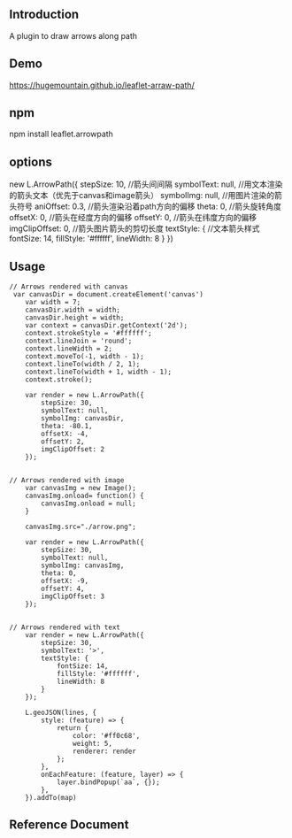 ## Introduction

A plugin to draw arrows along path

## Demo

https://hugemountain.github.io/leaflet-arraw-path/

## npm

npm install leaflet.arrowpath


## options

new L.ArrowPath({
        stepSize: 10,              //箭头间间隔
        symbolText: null,          //用文本渲染的箭头文本（优先于canvas和image箭头）
        symbolImg: null,           //用图片渲染的箭头符号
        aniOffset: 0.3,            //箭头渲染沿着path方向的偏移
        theta: 0,                  //箭头旋转角度
        offsetX: 0,                //箭头在经度方向的偏移
        offsetY: 0,                //箭头在纬度方向的偏移
        imgClipOffset: 0,          //箭头图片箭头的剪切长度
        textStyle: {               //文本箭头样式
            fontSize: 14,
            fillStyle: '#ffffff',
            lineWidth: 8
        }
    })


## Usage

```
// Arrows rendered with canvas
 var canvasDir = document.createElement('canvas')
    var width = 7;
    canvasDir.width = width;
    canvasDir.height = width;
    var context = canvasDir.getContext('2d');
    context.strokeStyle = '#ffffff';
    context.lineJoin = 'round';
    context.lineWidth = 2;
    context.moveTo(-1, width - 1);
    context.lineTo(width / 2, 1);
    context.lineTo(width + 1, width - 1);
    context.stroke();

    var render = new L.ArrowPath({
        stepSize: 30,
        symbolText: null,
        symbolImg: canvasDir,
        theta: -80.1,
        offsetX: -4,
        offsetY: 2,
        imgClipOffset: 2
    });


// Arrows rendered with image
    var canvasImg = new Image();
    canvasImg.onload= function() {
        canvasImg.onload = null;
    }

    canvasImg.src="./arrow.png";

    var render = new L.ArrowPath({
        stepSize: 30,
        symbolText: null,
        symbolImg: canvasImg,
        theta: 0,
        offsetX: -9,
        offsetY: 4,
        imgClipOffset: 3
    });


// Arrows rendered with text
    var render = new L.ArrowPath({
        stepSize: 30,
        symbolText: '>',
        textStyle: {
            fontSize: 14,
            fillStyle: '#ffffff',
            lineWidth: 8
        }
    });

    L.geoJSON(lines, {
        style: (feature) => {
            return {
                color: '#ff0c68',
                weight: 5,
                renderer: render
            };
        },
        onEachFeature: (feature, layer) => {
            layer.bindPopup(`aa`, {});
        },
    }).addTo(map)

```

## Reference Document





